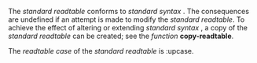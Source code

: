  

The *standard readtable* conforms to *standard syntax* . The consequences are undefined if an attempt is made to modify the *standard readtable*. To achieve the effect of altering or extending *standard syntax* , a copy of the *standard readtable* can be created; see the *function* **copy-readtable**. 

The *readtable case* of the *standard readtable* is :upcase.  




